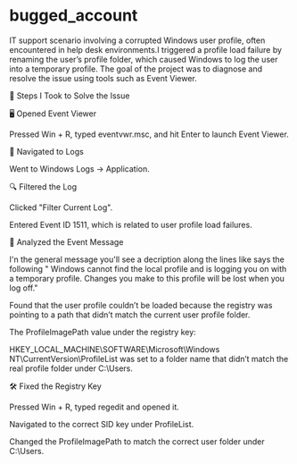 # bugged_account
IT support scenario involving a corrupted Windows user profile, often encountered in help desk environments.I triggered a profile load failure by renaming the user’s profile folder, which caused Windows to log the user into a temporary profile.  The goal of the project was to diagnose and resolve the issue using tools such as Event Viewer.

🧪 Steps I Took to Solve the Issue

🖥️ Opened Event Viewer

Pressed Win + R, typed eventvwr.msc, and hit Enter to launch Event Viewer.

📂 Navigated to Logs

Went to Windows Logs → Application.

🔍 Filtered the Log

Clicked "Filter Current Log".

Entered Event ID 1511, which is related to user profile load failures.

🧠 Analyzed the Event Message

I'n the general message you'll see a decription along the lines like says the following 
" Windows cannot find the local profile and is logging you on with a temporary profile. Changes you make to this profile will be lost when you log off." 

Found that the user profile couldn’t be loaded because the registry was pointing to a path that didn’t match the current user profile folder.

The ProfileImagePath value under the registry key:

HKEY_LOCAL_MACHINE\SOFTWARE\Microsoft\Windows NT\CurrentVersion\ProfileList
was set to a folder name that didn’t match the real profile folder under C:\Users.

🛠️ Fixed the Registry Key

Pressed Win + R, typed regedit and opened it.

Navigated to the correct SID key under ProfileList.

Changed the ProfileImagePath to match the correct user folder under C:\Users.


